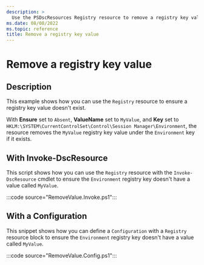 ```yaml
---
description: >
  Use the PSDscResources Registry resource to remove a registry key value.
ms.date: 08/08/2022
ms.topic: reference
title: Remove a registry key value
---
```


# Remove a registry key value

## Description

This example shows how you can use the `Registry` resource to ensure a registry key value doesn't
exist.

With **Ensure** set to `Absent`, **ValueName** set to `MyValue`, and **Key** set to
`HKLM:\SYSTEM\CurrentControlSet\Control\Session Manager\Environment`, the resource removes the
`MyValue` registry key value under the `Environment` key if it exists.

## With Invoke-DscResource

This script shows how you can use the `Registry` resource with the `Invoke-DscResource` cmdlet to
ensure the `Environment` registry key doesn't have a value called `MyValue`.

:::code source="RemoveValue.Invoke.ps1":::

## With a Configuration

This snippet shows how you can define a `Configuration` with a `Registry` resource block to ensure
the `Environment` registry key doesn't have a value called `MyValue`.

:::code source="RemoveValue.Config.ps1":::

